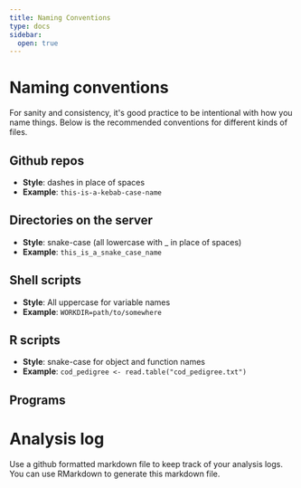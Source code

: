 ```yaml
---
title: Naming Conventions
type: docs
sidebar:
  open: true
---
```


# Naming conventions
For sanity and consistency, it's good practice to be intentional with how you name things. Below is the recommended conventions for different kinds of files.

## Github repos
- **Style**: dashes in place of spaces
- **Example**: `this-is-a-kebab-case-name`

## Directories on the server
- **Style**: snake-case (all lowercase with _ in place of spaces)
- **Example**: `this_is_a_snake_case_name`

## Shell scripts
- **Style**: All uppercase for variable names
- **Example**: `WORKDIR=path/to/somewhere`

## R scripts
- **Style**: snake-case for object and function names
- **Example**: `cod_pedigree <- read.table("cod_pedigree.txt")`

## Programs
# Analysis log
Use a github formatted markdown file to keep track of your analysis logs. You can use RMarkdown to generate this markdown file. 

